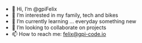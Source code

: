 - 👋 Hi, I’m @gpiFelix
- 👀 I’m interested in my family, tech and bikes
- 🌱 I’m currently learning ... everyday something new
- 💞️ I’m looking to collaborate on projects
- 📫 How to reach me: felix@gpi-code.io

<!---
gpiFelix/gpiFelix is a ✨ special ✨ repository because its `README.md` (this file) appears on your GitHub profile.
You can click the Preview link to take a look at your changes.
--->
